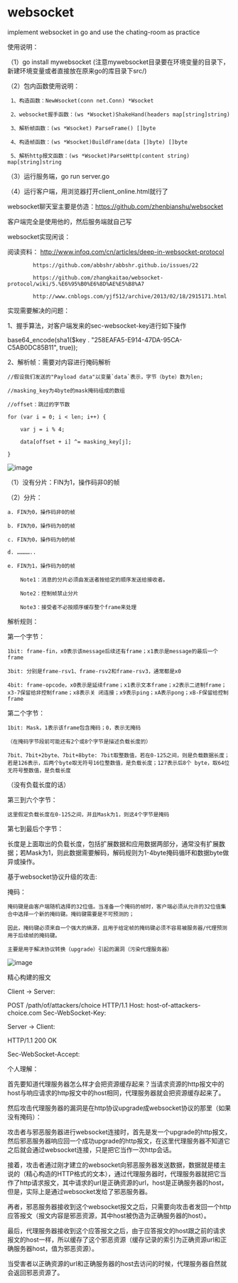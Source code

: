 # websocket
implement websocket in go and use the chating-room as practice

使用说明：

（1）go install mywebsocket (注意mywebsocket目录要在环境变量的目录下，新建环境变量或者直接放在原来go的库目录下src/)

（2）包内函数使用说明： 
     
     1、构造函数：NewWsocket(conn net.Conn) *Wsocket
     
     2、websocket握手函数：(ws *Wsocket)ShakeHand(headers map[string]string)
     
     3、解析帧函数：(ws *Wsocket) ParseFrame() []byte
     
     4、构造帧函数：(ws *Wsocket)BuildFrame(data []byte) []byte
     
     5、解析http报文函数：(ws *Wsocket)ParseHttp(content string) map[string]string
     

（3）运行服务端，go run server.go

（4）运行客户端，用浏览器打开client_online.html就行了


websocket聊天室主要是仿造：https://github.com/zhenbianshu/websocket

客户端完全是使用他的，然后服务端就自己写

websocket实现闲谈：

阅读资料：   http://www.infoq.com/cn/articles/deep-in-websocket-protocol

            https://github.com/abbshr/abbshr.github.io/issues/22
	    
            https://github.com/zhangkaitao/websocket-protocol/wiki/5.%E6%95%B0%E6%8D%AE%E5%B8%A7
	    
            http://www.cnblogs.com/yjf512/archive/2013/02/18/2915171.html
	    
            

实现需要解决的问题：

1、握手算法，对客户端发来的sec-websocket-key进行如下操作

base64_encode(sha1($key . "258EAFA5-E914-47DA-95CA-C5AB0DC85B11", true));

2、解析帧：需要对内容进行掩码解析

	//假设我们发送的"Payload data"以变量`data`表示，字节（byte）数为len;
	
	//masking_key为4byte的mask掩码组成的数组
	
	//offset：跳过的字节数
	
	for (var i = 0; i < len; i++) {
	
        var j = i % 4;
	
        data[offset + i] ^= masking_key[j];
	
    }

 ![image](https://github.com/GalaxyScrew/websocket/blob/master/frame.png)
 
（1）没有分片：FIN为1，操作码非0的帧

（2）分片：

	a. FIN为0，操作码非0的帧
	
	b. FIN为0，操作码为0的帧
	
	c. FIN为0，操作码为0的帧
	
	d. …………..
	
	e. FIN为1，操作码为0的帧
    
        Note1：消息的分片必须由发送者按给定的顺序发送给接收者。
	
        Note2：控制帧禁止分片
	
        Note3：接受者不必按顺序缓存整个frame来处理
	
	
解析规则：

第一个字节：

	1bit: frame-fin，x0表示该message后续还有frame；x1表示是message的最后一个frame
	
	3bit: 分别是frame-rsv1、frame-rsv2和frame-rsv3，通常都是x0
	
	4bit: frame-opcode，x0表示是延续frame；x1表示文本frame；x2表示二进制frame；x3-7保留给非控制frame；x8表示关 闭连接；x9表示ping；xA表示pong；xB-F保留给控制frame
	
第二个字节：

	1bit: Mask，1表示该frame包含掩码；0，表示无掩码
	
	（在掩码字节段前可能还有2个或8个字节是描述负载长度的）
	
	7bit、7bit+2byte、7bit+8byte: 7bit取整数值，若在0-125之间，则是负载数据长度；若是126表示，后两个byte取无符号16位整数值，是负载长度；127表示后8个 byte，取64位无符号整数值，是负载长度

（没有负载长度的话）

第三到六个字节：

	这里假定负载长度在0-125之间，并且Mask为1，则这4个字节是掩码
	
第七到最后个字节：

长度是上面取出的负载长度，包括扩展数据和应用数据两部分，通常没有扩展数据；若Mask为1，则此数据需要解码，解码规则为1-4byte掩码循环和数据byte做异或操作。


基于websocket协议升级的攻击:

掩码：

    掩码键是由客户端随机选择的32位值。当准备一个掩码的帧时，客户端必须从允许的32位值集合中选择一个新的掩码键。掩码键需要是不可预测的；
    
    因此，掩码键必须来自一个强大的熵源，且用于给定帧的掩码键必须不容易被服务器/代理预测用于后续帧的掩码键。
    
    主要是用于解决协议转换（upgrade）引起的漏洞（污染代理服务器）

 ![image](https://github.com/GalaxyScrew/websocket/blob/master/attack.png)
 
 
精心构建的报文

Client → Server:

POST /path/of/attackers/choice HTTP/1.1 Host: host-of-attackers-choice.com Sec-WebSocket-Key: <connection-key>

Server → Client:

HTTP/1.1 200 OK

Sec-WebSocket-Accept: <connection-key>

个人理解：

首先要知道代理服务器怎么样才会把资源缓存起来？当请求资源的http报文中的host与响应请求的http报文中的host相同，代理服务器就会把资源缓存起来了。

然后攻击代理服务器的漏洞是在http协议upgrade成websocket协议的那里（如果没有掩码）：

攻击者与邪恶服务器进行websocket连接时，首先是发一个upgrade的http报文，然后邪恶服务器响应回一个成功upgrade的http报文，在这里代理服务器不知道它之后就会通过websocket连接，只是把它当作一次http会话。

接着，攻击者通过刚才建立的websocket向邪恶服务器发送数据，数据就是楼主说的（精心构造的HTTP格式的文本），通过代理服务器时，代理服务器就把它当作了http请求报文，其中请求的url是正确资源的url，host是正确服务器的host，但是，实际上是通过websocket发给了邪恶服务器。

再者，邪恶服务器接收到这个websocket报文之后，只需要向攻击者发回一个http应答报文（报文内容是邪恶资源，其中host被伪造为正确服务器的host）。

最后，代理服务器接收到这个应答报文之后，由于应答报文的host跟之前的请求报文的host一样，所以缓存了这个邪恶资源（缓存记录的索引为正确资源url和正确服务器host，值为邪恶资源）。

当受害者以正确资源的url和正确服务器的host去访问的时候，代理服务器自然就会返回邪恶资源了。
